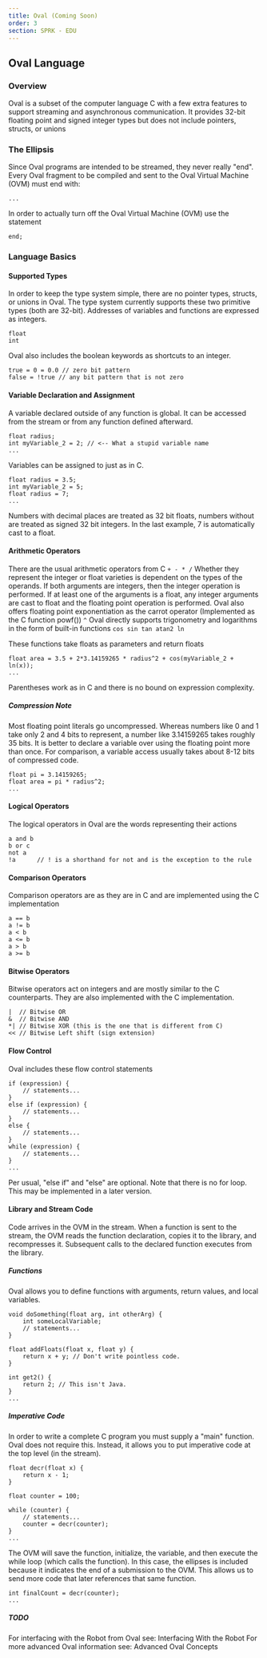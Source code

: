 ```yaml
---
title: Oval (Coming Soon)
order: 3
section: SPRK - EDU
---
```

## Oval Language
### Overview
Oval is a subset of the computer language C with a few extra features to support streaming and asynchronous communication. It provides 32-bit floating point and signed integer types but does not include pointers, structs, or unions
### The Ellipsis
Since Oval programs are intended to be streamed, they never really "end". Every Oval fragment to be compiled and sent to the Oval Virtual Machine (OVM) must end with:

```
...
```
In order to actually turn off the Oval Virtual Machine (OVM) use the statement

```
end;
```

### Language Basics
#### Supported Types
In order to keep the type system simple, there are no pointer types, structs, or unions in Oval. The type system currently supports these two primitive types (both are 32-bit).  Addresses of variables and functions are expressed as integers.

```
float
int
```
Oval also includes the boolean keywords as shortcuts to an integer.

```
true = 0 = 0.0 // zero bit pattern
false = !true // any bit pattern that is not zero
```

#### Variable Declaration and Assignment
A variable declared outside of any function is global.  It can be accessed from the stream or from any function defined afterward.

```
float radius;
int myVariable_2 = 2; // <-- What a stupid variable name
...
```
Variables can be assigned to just as in C.

```
float radius = 3.5;
int myVariable_2 = 5;
float radius = 7;
...
```
Numbers with decimal places are treated as 32 bit floats, numbers without are treated as signed 32 bit integers. In the last example, 7 is automatically cast to a float.

#### Arithmetic Operators
There are the usual arithmetic operators from C ``` + - * / ```
Whether they represent the integer or float varieties is dependent on the types of the operands. If both arguments are integers, then the integer operation is performed. If at least one of the arguments is a float, any integer arguments are cast to float and the floating point operation is performed.
Oval also offers floating point exponentiation as the carrot operator (Implemented as the C function powf()) ```^```
Oval directly supports trigonometry and logarithms in the form of built-in functions ``` cos sin tan atan2 ln ```

These functions take floats as parameters and return floats

```
float area = 3.5 + 2*3.14159265 * radius^2 + cos(myVariable_2 + ln(x));
...
```
Parentheses work as in C and there is no bound on expression complexity.


##### Compression Note
Most floating point literals go uncompressed. Whereas numbers like 0 and 1 take only 2 and 4 bits to represent, a number like 3.14159265 takes roughly 35 bits. It is better to declare a variable over using the floating point more than once. For comparison, a variable access usually takes about 8-12 bits of compressed code.

```
float pi = 3.14159265;
float area = pi * radius^2;
...
```
#### Logical Operators
The logical operators in Oval are the words representing their actions

```
a and b
b or c
not a
!a      // ! is a shorthand for not and is the exception to the rule
```
#### Comparison Operators
Comparison operators are as they are in C and are implemented using the C implementation

```
a == b
a != b
a < b
a <= b
a > b
a >= b
```

#### Bitwise Operators
Bitwise operators act on integers and are mostly similar to the C counterparts. They are also implemented with the C implementation.

```
|  // Bitwise OR
&  // Bitwise AND
*| // Bitwise XOR (this is the one that is different from C)
<< // Bitwise Left shift (sign extension)
```
#### Flow Control
Oval includes these flow control statements

```
if (expression) {
    // statements...
}
else if (expression) {
    // statements...
}
else {
    // statements...
}
while (expression) {
    // statements...
}
...
```
Per usual, "else if" and "else" are optional. Note that there is no for loop. This may be implemented in a later version.

#### Library and Stream Code
Code arrives in the OVM in the stream. When a function is sent to the stream, the OVM reads the function declaration, copies it to the library, and recompresses it. Subsequent calls to the declared function executes from the library.

##### Functions
Oval allows you to define functions with arguments, return values, and local variables.

```
void doSomething(float arg, int otherArg) {
    int someLocalVariable;
    // statements...
}

float addFloats(float x, float y) {
    return x + y; // Don't write pointless code.
}

int get2() {
    return 2; // This isn't Java.
}
...
```

##### Imperative Code
In order to write a complete C program you must supply a "main" function. Oval does not require this. Instead, it allows you to put imperative code at the top level (in the stream).

```
float decr(float x) {
    return x - 1;
}

float counter = 100;

while (counter) {
    // statements...
    counter = decr(counter);
}
...
```

The OVM will save the function, initialize, the variable, and then execute the while loop (which calls the function). In this case, the ellipses is included because it indicates the end of a submission to the OVM. This allows us to send more code that later references that same function.

```
int finalCount = decr(counter);
...
```
##### TODO
For interfacing with the Robot from Oval see: Interfacing With the Robot
For more advanced Oval information see: Advanced Oval Concepts
